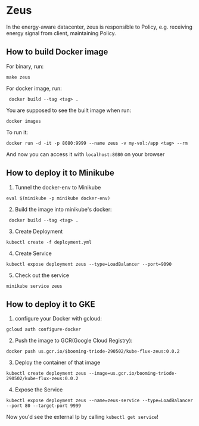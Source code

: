# Zeus

In the energy-aware datacenter, zeus is responsible to Policy, e.g. receiving energy signal from client, maintaining Policy.

## How to build Docker image

For binary, run:

```make zeus```

For docker image, run:

``` docker build --tag <tag> .```

You are supposed to see the built image when run:

```docker images```

To run it:

```docker run -d -it -p 8080:9999 --name zeus -v my-vol:/app <tag> --rm```

And now you can access it with `localhost:8080` on your browser

## How to deploy it to Minikube
1. Tunnel the docker-env to Minikube

`eval $(minikube -p minikube docker-env)`

2. Build the image into minikube's docker:

``` docker build --tag <tag> .```

3. Create Deployment

```kubectl create -f deployment.yml```

4. Create Service

```kubectl expose deployment zeus --type=LoadBalancer --port=9090```

5. Check out the service

```minikube service zeus```

## How to deploy it to GKE
1. configure your Docker with gcloud:

`gcloud auth configure-docker`

2. Push the image to GCR(Google Cloud Registry):

`docker push us.gcr.io/$booming-triode-290502/kube-flux-zeus:0.0.2`

3. Deploy the container of that image

`kubectl create deployment zeus --image=us.gcr.io/booming-triode-290502/kube-flux-zeus:0.0.2`

4. Expose the Service

`kubectl expose deployment zeus --name=zeus-service --type=LoadBalancer --port 80 --target-port 9999`

Now you'd see the external Ip by calling `kubectl get service`!
